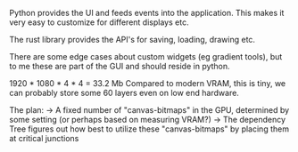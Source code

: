 Python provides the UI and feeds events into the application. This makes
it very easy to customize for different displays etc.

The rust library provides the API's for saving, loading, drawing etc.

There are some edge cases about custom widgets (eg gradient tools), but to me these are part of
the GUI and should reside in python.


1920 * 1080 * 4 * 4 = 33.2 Mb
Compared to modern VRAM, this is tiny, we can probably store some 60 layers
even on low end hardware.

The plan:
 -> A fixed number of "canvas-bitmaps" in the GPU, determined by some setting (or perhaps based on measuring VRAM?)
 -> The dependency Tree figures out how best to utilize these "canvas-bitmaps" by placing them at critical junctions
